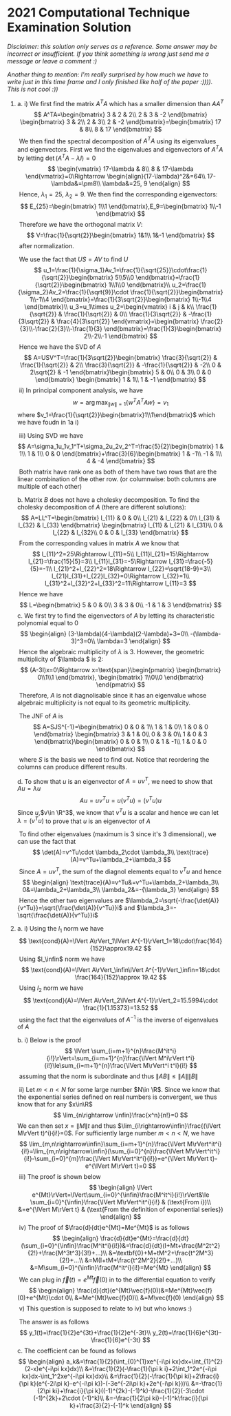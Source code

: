 # 2021 Computational Technique Examination Solution

*Disclaimer: this solution only serves as a reference. Some answer may be incorrect or insufficient. If you think something is wrong just send me a message or leave a comment :)*

*Another thing to mention: I'm really surprised by how much we have to write just in this time frame and I only finished like half of the paper :)))). This is not cool :))*

1. a. i) We first find the matrix $A^TA$ which has a smaller dimension than $AA^T$
   $$
   A^TA=\begin{bmatrix}
   3 & 2 & 2\\
   2 & 3 & -2
   \end{bmatrix}
   \begin{bmatrix}
   3 & 2\\
   2 & 3\\
   2 & -2
   \end{bmatrix}=\begin{bmatrix}
   17 & 8\\
   8 & 17
   \end{bmatrix}
   $$
   ​		We then find the spectral decomposition of $A^TA$ using its eigenvalues and eigenvectors. First we find the eigenvalues and eigenvectors of $A^TA$ by letting $\det(A^TA-\lambda I)=0$
   $$
   \begin{vmatrix}
   17-\lambda & 8\\
   8 & 17-\lambda
   \end{vmatrix}=0\Rightarrow \begin{align}(17-\lambda)^2&=64\\
   17-\lambda&=\pm8\\
   \lambda&=25, 9
   \end{align}
   $$
   ​		Hence, $\lambda_1=25$, $\lambda_2=9$. We then find the corresponding eigenvectors:
   $$
   E_{25}=\begin{bmatrix}
   1\\1
   \end{bmatrix},E_9=\begin{bmatrix}
   1\\-1
   \end{bmatrix}
   $$
   ​		Therefore we have the orthogonal matrix $V$:
   $$
   V=\frac{1}{\sqrt{2}}\begin{bmatrix}
   1&1\\
   1&-1
   \end{bmatrix}
   $$
   ​		after normalization.

   ​		We use the fact that $US=AV$ to find $U$
   $$
   u_1=\frac{1}{\sigma_1}Av_1=\frac{1}{\sqrt{25}}\cdot\frac{1}{\sqrt{2}}\begin{bmatrix}
   5\\5\\0
   \end{bmatrix}=\frac{1}{\sqrt{2}}\begin{bmatrix}
   1\\1\\0
   \end{bmatrix}\\
   u_2=\frac{1}{\sigma_2}Av_2=\frac{1}{\sqrt{9}}\cdot \frac{1}{\sqrt{2}}\begin{bmatrix}
   1\\-1\\4
   \end{bmatrix}=\frac{1}{3\sqrt{2}}\begin{bmatrix}
   1\\-1\\4
   \end{bmatrix}\\
   u_3=u_1\times u_2=\begin{vmatrix}
   i & j & k\\
   \frac{1}{\sqrt{2}} & \frac{1}{\sqrt{2}} & 0\\
   \frac{1}{3\sqrt{2}} & -\frac{1}{3\sqrt{2}} & \frac{4}{3\sqrt{2}}
   \end{vmatrix}=\begin{bmatrix}
   \frac{2}{3}\\-\frac{2}{3}\\-\frac{1}{3}
   \end{bmatrix}=\frac{1}{3}\begin{bmatrix}
   2\\-2\\-1
   \end{bmatrix}
   $$
   ​		Hence we have the SVD of $A$
   $$
   A=USV^T=\frac{1}{3\sqrt{2}}\begin{bmatrix}
   \frac{3}{\sqrt{2}} & \frac{1}{\sqrt{2}} & 2\\
   \frac{3}{\sqrt{2}} & -\frac{1}{\sqrt{2}} & -2\\
   0 & 2\sqrt{2} & -1
   \end{bmatrix}\begin{bmatrix}
   5 & 0\\
   0 & 3\\
   0 & 0
   \end{bmatrix}
   \begin{bmatrix}
   1 & 1\\
   1 & -1
   \end{bmatrix}
   $$
   ​	ii) In principal component analysis, we have
   $$
   w=\arg\max_{\lVert w\rVert=1}\{w^TA^TAw\}=v_1
   $$
   ​		where $v_1=\frac{1}{\sqrt{2}}\begin{bmatrix}1\\1\end{bmatrix}$ which we have foudn in 1a i)

   ​	iii) Using SVD we have
   $$
   A=\sigma_1u_1v_1^T+\sigma_2u_2v_2^T=\frac{5}{2}\begin{bmatrix}
   1 & 1\\
   1 & 1\\
   0 & 0
   \end{bmatrix}+\frac{3}{6}\begin{bmatrix}
   1 & -1\\
   -1 & 1\\
   4 & -4
   \end{bmatrix}
   $$
   ​		Both matrix have rank one as both of them have two rows that are the linear combination of the other row. (or columnwise: both columns are multiple of each other)

   b. Matrix $B$ does not have a cholesky decomposition. To find the cholesky decomposition of $A$ (there are different solutions):
   $$
   A=LL^T=\begin{bmatrix}
   l_{11} & 0 & 0\\
   l_{21} & l_{22} & 0\\
   l_{31} & l_{32} & l_{33}
   \end{bmatrix}
   \begin{bmatrix}
   l_{11} & l_{21} & l_{31}\\
   0 & l_{22} & l_{32}\\
   0 & 0 & l_{33}
   \end{bmatrix}
   $$
   ​	From the corresponding values in matrix $A$ we know that
   $$
   l_{11}^2=25\Rightarrow l_{11}=5\\
   l_{11}l_{21}=15\Rightarrow l_{21}=\frac{15}{5}=3\\
   l_{11}l_{31}=-5\Rightarrow l_{31}=\frac{-5}{5}=-1\\
   l_{21}^2+l_{22}^2=18\Rightarrow l_{22}=\sqrt{18-9}=3\\
   l_{21}l_{31}+l_{22}l_{32}=0\Rightarrow l_{32}=1\\
   l_{31}^2+l_{32}^2+l_{33}^2=11\Rightarrow l_{11}=3
   $$
   ​	Hence we have
   $$
   L=\begin{bmatrix}
   5 & 0 & 0\\
   3 & 3 & 0\\
   -1 & 1 & 3
   \end{bmatrix}
   $$
   c. We first try to find the eigenvectors of $A$ by letting its characteristic polynomial equal to 0
   $$
   \begin{align}
   (3-\lambda)(4-\lambda)(2-\lambda)+3=0\\
   -(\lambda-3)^3=0\\
   \lambda=3
   \end{align}
   $$
   ​	Hence the algebraic multiplicity of $\lambda$ is 3. However, the geometric multiplicity of $\lambda $ is 2:
   $$
   (A-3I)x=0\Rightarrow x=\text{span}\begin{pmatrix}
   \begin{bmatrix}
   0\\1\\1
   \end{bmatrix},
   \begin{bmatrix}
   1\\0\\0
   \end{bmatrix}
   \end{pmatrix}
   $$
   ​	Therefore, $A$ is not diagnolisable since it has an eigenvalue whose algebraic multiplicity is not equal to its geometric multiplicity.

   ​	The JNF of $A$ is
   $$
   A=SJS^{-1}=\begin{bmatrix}
   0 & 0 & 1\\
   1 & 1 & 0\\
   1 & 0 & 0
   \end{bmatrix}
   \begin{bmatrix}
   3 & 1 & 0\\
   0 & 3 & 0\\
   1 & 0 & 3
   \end{bmatrix}\begin{bmatrix}
   0 & 0 & 1\\
   0 & 1 & -1\\
   1 & 0 & 0
   \end{bmatrix}
   $$
   ​	where $S$ is the basis we need to find out. Notice that reordering the columns can produce different results.

   d. To show that $u$ is an eigenvector of $A=uv^T$, we need to show that $Au=\lambda u$ 
   $$
   Au=uv^Tu=u(v^Tu)=(v^Tu)u
   $$
   ​	Since $u,$$v\in \R^3$, we know that $v^Tu$ is a scalar and hence we can let $\lambda =(v^Tu)$ to prove that $u$ is an eigenvector of $A$

   ​	To find other eigenvalues (maximum is 3 since it's 3 dimensional), we can use the fact that
   $$
   \det(A)=v^Tu\cdot \lambda_2\cdot \lambda_3\\
   \text{trace}(A)=v^Tu+\lambda_2+\lambda_3
   $$
   ​	Since $A=uv^T$, the sum of the diagnol elements equal to $v^Tu$ and hence
   $$
   \begin{align}
   \text{trace}(A)=v^Tu&=v^Tu+\lambda_2+\lambda_3\\
   0&=\lambda_2+\lambda_3\\
   \lambda_2&=-{\lambda_3}
   \end{align}
   $$
   ​	Hence the other two eigenvalues are $\lambda_2=\sqrt{-\frac{\det(A)}{v^Tu}}=\sqrt{\frac{\det(A)}{v^Tu}}i$ and $\lambda_3=-\sqrt{\frac{\det(A)}{v^Tu}}i$

2. a. i) Using the $l_1$ norm we have
   $$
   \text{cond}(A)=\lVert A\rVert_1\lVert A^{-1}\rVert_1=18\cdot\frac{164}{152}\approx19.42
   $$
   ​		Using $l_\infin$ norm we have
   $$
   \text{cond}(A)=\lVert A\rVert_\infin\lVert A^{-1}\rVert_\infin=18\cdot \frac{164}{152}\approx 19.42
   $$
   ​		Using $l_2$ norm we have
   $$
   \text{cond}(A)=\lVert A\rVert_2\lVert A^{-1}\rVert_2=15.5994\cdot \frac{1}{1.15373}=13.52
   $$
   ​		using the fact that the eigenvalues of $A^{-1}$ is the inverse of eigenvalues of $A$

   b. i) Below is the proof
   $$
   \lVert \sum_{i=m+1}^{n}\frac{M^it^i}{i!}\rVert=\sum_{i=m+1}^{n}\frac{\lVert M^i\rVert t^i}{i!}\le\sum_{i=m+1}^{n}\frac{\lVert M\rVert^i t^i}{i!} 
   $$
   ​		assuming that the norm is subordinate and thus $\lVert AB\rVert\le \lVert A\rVert\lVert B\rVert$

   ​	ii) Let $m<n<N$ for some large number $N\in \R$. Since we know that the exponential series defined on real numbers is convergent, we thus know that for any $x\in\R$
   $$
   \lim_{n\rightarrow \infin}\frac{x^n}{n!}=0
   $$
    		We can then set $x=\lVert M\rVert t$ and thus $\lim_{i\rightarrow\infin}\frac{(\lVert M\rVert t)^i}{i!}=0$. For sufficiently large number $m<n<N$, we have
   $$
   \lim_{m,n\rightarrow\infin}\sum_{i=m+1}^{n}\frac{\lVert M\rVert^it^i}{i!}=\lim_{m,n\rightarrow\infin}(\sum_{i=0}^{n}\frac{\lVert M\rVert^it^i}{i!}-\sum_{i=0}^{m}\frac{\lVert M\rVert^it^i}{i!})=e^{\lVert M\rVert t}-e^{\lVert M\rVert t}=0
   $$
   ​	iii) The proof is shown below
   $$
   \begin{align}
   \lVert e^{Mt}\rVert=\lVert\sum_{i=0}^{\infin}\frac{M^it^i}{i!}\rVert&\le \sum_{i=0}^{\infin}\frac{\lVert M\rVert^it^i}{i!} & (\text{From i})\\
   &=e^{\lVert M\rVert t} & (\text{From the definition of exponential series})
   \end{align}
   $$
   ​	iv) The proof of $\frac{d}{dt}e^{Mt}=Me^{Mt}$ is as follows
   $$
   \begin{align}
   \frac{d}{dt}e^{Mt}=\frac{d}{dt}(\sum_{i=0}^{\infin}\frac{M^it^i}{i!})&=\frac{d}{dt}(I+Mt+\frac{M^2t^2}{2!}+\frac{M^3t^3}{3!}+...)\\
   &=\textbf{0}+M+tM^2+\frac{t^2M^3}{2!}+...\\
   &=M(I+tM+\frac{t^2M^2}{2!}+...)\\
   &=M\sum_{i=0}^{\infin}\frac{M^it^i}{i!}=Me^{Mt}
   \end{align}
   $$
   ​		We can plug in $\vec{f}(t)=e^{Mt}\vec{f}(0)$ in to the differential equation to verify
   $$
   \begin{align}
   \frac{d}{dt}(e^{Mt}\vec{f}(0))&=Me^{Mt}\vec{f}(0)+e^{Mt}\cdot 0\\
   &=Me^{Mt}\vec{f}(0)\\
   &=M\vec{f}(0)
   \end{align}
   $$
   ​	v) This question is supposed to relate to iv) but who knows :)

   ​		The answer is as follows
   $$
   y_1(t)=\frac{1}{2}e^{3t}+\frac{1}{2}e^{-3t}\\
   y_2(t)=\frac{1}{6}e^{3t}-\frac{1}{6}e^{-3t}
   $$
   c. The coefficient can be found as follows
   $$
   \begin{align}
   a_k&=\frac{1}{2}(\int_{0}^{1}xe^{-i\pi kx}dx+\int_{1}^{2}(2-x)e^{-i\pi kx}dx)\\
   &=\frac{1}{2}(-\frac{1}{\pi k i}+2\int_1^2e^{-i\pi kx}dx-\int_1^2xe^{-i\pi kx}dx)\\
   &=\frac{1}{2}(-\frac{1}{\pi ki}+2\frac{i}{\pi k}(e^{-2i\pi k}-e^{-i\pi k})-(-3e^{-2i\pi k}+2e^{-i\pi k}))\\
   &=-\frac{1}{2\pi ki}+\frac{i}{\pi k}((-1)^{2k}-(-1)^k)-\frac{1}{2}(-3\cdot (-1)^{2k}+2\cdot (-1)^k)\\
   &=-\frac{1}{2\pi ki}-(-1)^k\frac{i}{\pi k}+\frac{3}{2}-(-1)^k
   \end{align}
   $$
   

